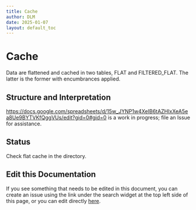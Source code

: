 ```yaml
---
title: Cache
author: DLM
date: 2025-01-07
layout: default_toc
---
```


# Cache

Data are flattened and cached in two tables, FLAT and FILTERED_FLAT. The latter is the former with encumbrances applied.

## Structure and Interpretation

<https://docs.google.com/spreadsheets/d/15w_JYNP1w4XeIB6tAZHIxXeA5ea8Ue9BYTVKfQggVUs/edit?gid=0#gid=0>  is a work in progress; file an Issue for assistance.


## Status

Check flat cache in the directory.


## Edit this Documentation

If you see something that needs to be edited in this document, you can create an issue using the link under the search widget at the top left side of this page, or you can edit directly <a href="https://github.com/ArctosDB/documentation-wiki/edit/gh-pages/_documentation/cache.markdown" target="_blank">here</a>.
